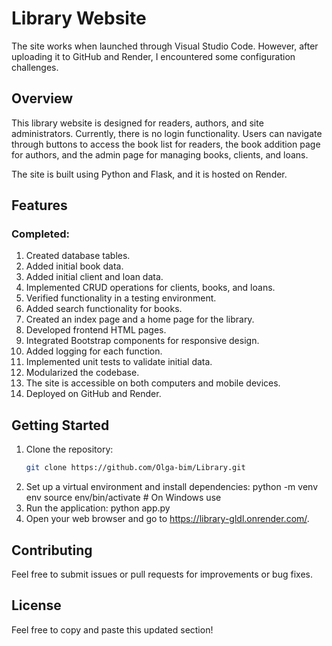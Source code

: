 # Library Website

The site works when launched through Visual Studio Code. However, after uploading it to GitHub and Render, I encountered some configuration challenges.

## Overview

This library website is designed for readers, authors, and site administrators. Currently, there is no login functionality. Users can navigate through buttons to access the book list for readers, the book addition page for authors, and the admin page for managing books, clients, and loans.

The site is built using Python and Flask, and it is hosted on Render.

## Features

### Completed:
1. Created database tables.
2. Added initial book data.
3. Added initial client and loan data.
4. Implemented CRUD operations for clients, books, and loans.
5. Verified functionality in a testing environment.
6. Added search functionality for books.
7. Created an index page and a home page for the library.
8. Developed frontend HTML pages.
9. Integrated Bootstrap components for responsive design.
10. Added logging for each function.
11. Implemented unit tests to validate initial data.
12. Modularized the codebase.
13. The site is accessible on both computers and mobile devices.
14. Deployed on GitHub and Render.

## Getting Started

1. Clone the repository:
   ```bash
   git clone https://github.com/Olga-bim/Library.git

2. Set up a virtual environment and install dependencies:
    python -m venv env
   source env/bin/activate  # On Windows use
3. Run the application:
    python app.py
4. Open your web browser and go to https://library-gldl.onrender.com/.


## Contributing
Feel free to submit issues or pull requests for improvements or bug fixes.

## License

Feel free to copy and paste this updated section!

